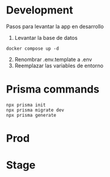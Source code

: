 # Development

Pasos para levantar la app en desarrollo

1. Levantar la base de datos
```
docker compose up -d
```
2. Renombrar .env.template a .env
3. Reemplazar las variables de entorno

# Prisma commands
```
npx prisma init
npx prisma migrate dev
npx prisma generate
```



# Prod


# Stage
